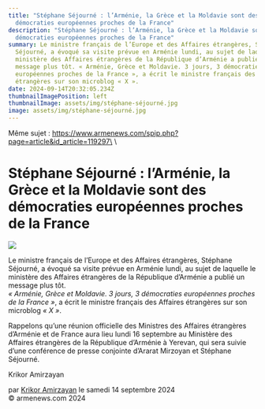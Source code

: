 ```yaml
---
title: "Stéphane Séjourné : l’Arménie, la Grèce et la Moldavie sont des
  démocraties européennes proches de la France"
description: "Stéphane Séjourné : l’Arménie, la Grèce et la Moldavie sont des
  démocraties européennes proches de la France"
summary: Le ministre français de l’Europe et des Affaires étrangères, Stéphane
  Séjourné, a évoqué sa visite prévue en Arménie lundi, au sujet de laquelle le
  ministère des Affaires étrangères de la République d’Arménie a publié un
  message plus tôt. « Arménie, Grèce et Moldavie. 3 jours, 3 démocraties
  européennes proches de la France », a écrit le ministre français des Affaires
  étrangères sur son microblog « X ».
date: 2024-09-14T20:32:05.234Z
thumbnailImagePosition: left
thumbnailImage: assets/img/stéphane-séjourné.jpg
image: assets/img/stéphane-séjourné.jpg
---
```

M﻿ême sujet : https://www.armenews.com/spip.php?page=article&id_article=119297\
\
<!--StartFragment-->

# Stéphane Séjourné : l’Arménie, la Grèce et la Moldavie sont des démocraties européennes proches de la France



![](https://www.armenews.com/IMG/arton119320.jpg)

Le ministre français de l’Europe et des Affaires étrangères, Stéphane Séjourné, a évoqué sa visite prévue en Arménie lundi, au sujet de laquelle le ministère des Affaires étrangères de la République d’Arménie a publié un message plus tôt.\
*« Arménie, Grèce et Moldavie. 3 jours, 3 démocraties européennes proches de la France »*, a écrit le ministre français des Affaires étrangères sur son microblog *« X »*.

Rappelons qu’une réunion officielle des Ministres des Affaires étrangères d’Arménie et de France aura lieu lundi 16 septembre au Ministère des Affaires étrangères de la République d’Arménie à Yerevan, qui sera suivie d’une conférence de presse conjointe d’Ararat Mirzoyan et Stéphane Séjourné.

Krikor Amirzayan

par [Krikor Amirzayan](https://www.armenews.com/spip.php?page=auteur&id_auteur=33) le samedi 14 septembre 2024\
© armenews.com 2024

<!--EndFragment-->